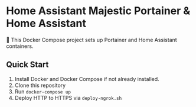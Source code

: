 # Home Assistant Majestic Portainer & Home Assistant

🐳 This Docker Compose project sets up Portainer and Home Assistant containers.

## Quick Start

1. Install Docker and Docker Compose if not already installed.
2. Clone this repository
3. Run `docker-compose up`
4. Deploy HTTP to HTTPS via `deploy-ngrok.sh` 